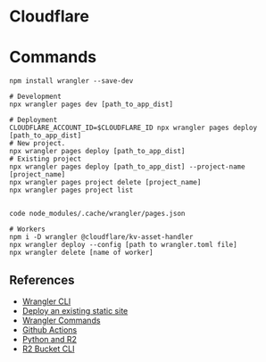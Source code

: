 # Cloudflare

# Commands

```
npm install wrangler --save-dev

# Development
npx wrangler pages dev [path_to_app_dist]

# Deployment
CLOUDFLARE_ACCOUNT_ID=$CLOUDFLARE_ID npx wrangler pages deploy [path_to_app_dist]
# New project.
npx wrangler pages deploy [path_to_app_dist]
# Existing project
npx wrangler pages deploy [path_to_app_dist] --project-name [project_name]
npx wrangler pages project delete [project_name]
npx wrangler pages project list


code node_modules/.cache/wrangler/pages.json

# Workers
npm i -D wrangler @cloudflare/kv-asset-handler
npx wrangler deploy --config [path to wrangler.toml file]
npx wrangler delete [name of worker]
```

## References

- [Wrangler CLI](https://dash.cloudflare.com/26d066ec62c4d27b8da5e9aebac17293/workers-and-pages/create-with-cli)
- [Deploy an existing static site](https://developers.cloudflare.com/workers/configuration/sites/start-from-existing/)
- [Wrangler Commands](https://developers.cloudflare.com/workers/wrangler/commands/#deploy)
- [Github Actions](https://developers.cloudflare.com/workers/wrangler/ci-cd)
- [Python and R2](https://developers.cloudflare.com/r2/examples/aws/boto3/)
- [R2 Bucket CLI](https://developers.cloudflare.com/r2/api/workers/workers-api-usage/#5-access-your-r2-bucket-from-your-worker)
